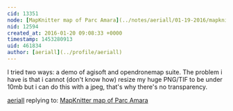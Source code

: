 ```yaml
---
cid: 13351
node: [MapKnitter map of Parc Amara](../notes/aeriall/01-19-2016/mapknitter-map-of-parc-amara)
nid: 12594
created_at: 2016-01-20 09:08:33 +0000
timestamp: 1453280913
uid: 461834
author: [aeriall](../profile/aeriall)
---
```


I tried two ways: a demo of agisoft and opendronemap suite. The problem i have is that i cannot (don't know how) resize my huge PNG/TIF to be under 10mb but i can do this with a jpeg, that's why there's no transparency.

[aeriall](../profile/aeriall) replying to: [MapKnitter map of Parc Amara](../notes/aeriall/01-19-2016/mapknitter-map-of-parc-amara)

